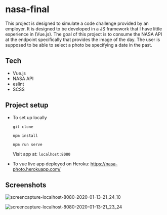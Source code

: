 # nasa-final

This project is designed to simulate a code challenge provided by an employer. It is designed to be developed in a JS framework that I have little experience in (Vue.js). The goal of this project is to consume the NASA API at the endpoint specifically that provides the image of the day. The user is supposed to be able to select a photo be specifying a date in the past. 

## Tech

- Vue.js
- NASA API
- eslint 
- SCSS

## Project setup

- To set up locally

  `git clone `
  
  `npm install`
  
  `npm run serve`
  
  Visit app at: `localhost:8080`
  
- To vue live app deployed on Heroku: https://nasa-photo.herokuapp.com/

## Screenshots

![screencapture-localhost-8080-2020-01-13-21_24_10](https://user-images.githubusercontent.com/49107377/72314174-191d0200-364b-11ea-8f1c-3540cd9b0815.png)

![screencapture-localhost-8080-2020-01-13-21_23_24](https://user-images.githubusercontent.com/49107377/72314179-1b7f5c00-364b-11ea-9a44-6b7d32d4de30.png)
